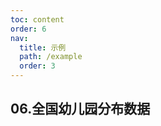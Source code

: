 ```yaml
---
toc: content
order: 6
nav:
  title: 示例
  path: /example
  order: 3
---
```


## 06.全国幼儿园分布数据

<code src= './TopicLayer/index.tsx' compact="true" defaultShowCode></code>
